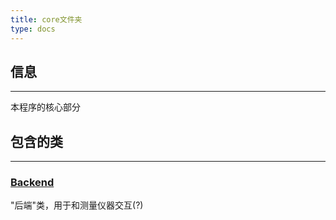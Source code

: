 ```yaml
---
title: core文件夹
type: docs
---
```


## 信息

---
本程序的核心部分

## 包含的类

---
### [Backend](/docs/core/Backend_class)
"后端"类，用于和测量仪器交互(?)